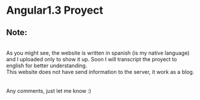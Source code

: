 # Angular1.3 Proyect

<h2>Note:</h2>
<br>
As you might see, the website is written in spanish (is my native language) and I uploaded only to show it up. Soon I will transcript the proyect to english for better understanding.<br>
This website does not have send information to the server, it work as a blog.
<br>
<br>
<br>
Any comments, just let me know :)
